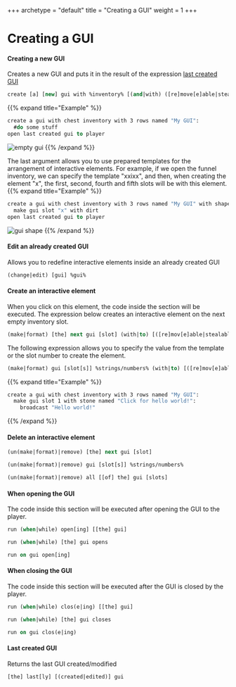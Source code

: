 +++
archetype = "default"
title = "Creating a GUI"
weight = 1
+++
# Creating a GUI
#### Creating a new GUI
Creates a new GUI and puts it in the result of the expression [last created GUI <i class="fas fa-link"></i>](./gui-creation#последнее-созданное-gui)
```vb
create [a] [new] gui with %inventory% [(and|with) ([re]move[e]able|stealable) items] [(and|with) shape %strings%]
```
{{% expand title="Example" %}}
```vb
create a gui with chest inventory with 3 rows named "My GUI":
  #do some stuff
open last created gui to player
```
![empty gui](/images/empty-gui.jpg)
{{% /expand %}}

The last argument allows you to use prepared templates for the arrangement of interactive elements.
For example, if we open the funnel inventory, we can specify the template "xxixx", and then, when creating the element "x", the first, second, fourth and fifth slots will be with this element.
{{% expand title="Example" %}}
```vb
create a gui with chest inventory with 3 rows named "My GUI" with shape "xxxxxxxxx","x-------x","xxxxxxxxx":
  make gui slot "x" with dirt
open last created gui to player
```
![gui shape](/images/gui-shape.jpg)
{{% /expand %}}
#### Edit an already created GUI
Allows you to redefine interactive elements inside an already created GUI
```vb
(change|edit) [gui] %gui%
```

#### Create an interactive element
When you click on this element, the code inside the section will be executed.
The expression below creates an interactive element on the next empty inventory slot.
```vb
(make|format) [the] next gui [slot] (with|to) [([re]mov[e]able|stealable)] %itemtype%
```
The following expression allows you to specify the value from the template or the slot number to create the element.
```vb
(make|format) gui [slot[s]] %strings/numbers% (with|to) [([re]mov[e]able|stealable)] %itemtype%
```

{{% expand title="Example" %}}
```vb
create a gui with chest inventory with 3 rows named "My GUI":
  make gui slot 1 with stone named "Click for hello world!":
    broadcast "Hello world!"
```
{{% /expand %}}

#### Delete an interactive element
```vb
(un(make|format)|remove) [the] next gui [slot]
```
```vb
(un(make|format)|remove) gui [slot[s]] %strings/numbers%
```
```vb
(un(make|format)|remove) all [[of] the] gui [slots]
```

#### When opening the GUI
The code inside this section will be executed after opening the GUI to the player.
```vb
run (when|while) open[ing] [[the] gui]
```
```vb
run (when|while) [the] gui opens
```
```vb
run on gui open[ing]
```

#### When closing the GUI
The code inside this section will be executed after the GUI is closed by the player.
```vb
run (when|while) clos(e|ing) [[the] gui]
```
```vb
run (when|while) [the] gui closes
```
```vb
run on gui clos(e|ing)
```

#### Last created GUI
Returns the last GUI created/modified
```vb
[the] last[ly] [(created|edited)] gui
```